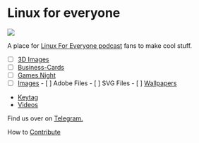 # Linux for everyone
![](https://assets.fireside.fm/file/fireside-images/podcasts/images/0/00e8a29c-7246-483a-b97b-a1a0bb8eb4a7/header.jpg?raw=true)

A place for [Linux For Everyone podcast](https://linuxforeveryone.fireside.fm) fans to make cool stuff. 

  - [ ]  [3D Images](/3D)
  - [ ]  [Business-Cards](/Business-Cards)
  - [ ]  [Games Night](Images/Games-Night)  
  - [ ]  [Images](/Images)
    - [ ]  Adobe Files
    - [ ]  SVG Files
    - [ ]  [Wallpapers](/Images/Wallpapers)
  - [Keytag](/Keytag)
  - [Videos](/Videos)
  
  
  

Find us over on [Telegram.](https://t.me/linux4everyone)

How to [Contribute](CONTRIBUTING.MD)


